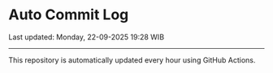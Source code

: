 # Auto Commit Log

Last updated: Monday, 22-09-2025 19:28 WIB

---

This repository is automatically updated every hour using GitHub Actions.
